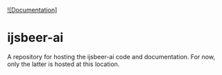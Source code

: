 [![Documentation]](https://keithwm.github.io/ijsbeer-ai/src/)

# ijsbeer-ai
A repository for hosting the ijsbeer-ai code and documentation. For now, only the latter is hosted at this location.
